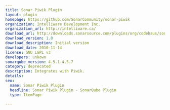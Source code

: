 ```yaml
---
title: Sonar Piwik Plugin
layout: plugin
homepage: https://github.com/SonarCommunity/sonar-piwik
organization: Intelliware Development Inc.
organization_url: http://intelliware.ca/
download_url: http://downloads.sonarsource.com/plugins/org/codehaus/sonar-plugins/sonar-piwik-plugin/1.0/sonar-piwik-plugin-1.0.jar
download_version: 1.0
download_description: Initial version
download_date: 2010-11-14
license: GNU LGPL v3
developers: unkown
sonarqube_version: 4.5.1-4.5.7
category: deprecated
description: Integrates with Piwik.
details: 
seo: 
  name: Sonar Piwik Plugin
  headline: Sonar Piwik Plugin - SonarQube Plugin
  type: ItemPage

---
```

